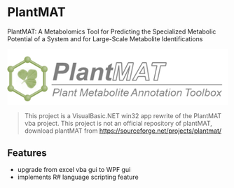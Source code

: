 # PlantMAT
PlantMAT: A Metabolomics Tool for Predicting the Specialized Metabolic Potential of a System and for Large-Scale Metabolite Identifications

![](docs/logo.png)

> This project is a VisualBasic.NET win32 app rewrite of the PlantMAT vba project.
> This project is not an official repository of plantMAT, download plantMAT from https://sourceforge.net/projects/plantmat/

## Features

+ upgrade from excel vba gui to WPF gui
+ implements R# language scripting feature

